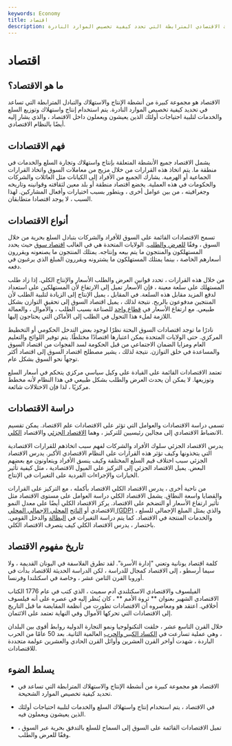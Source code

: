 ```yaml
---
keywords: Economy
title: اقتصاد
description: الاقتصاد هو مجموعة كبيرة من أنشطة الإنتاج والاستهلاك الاقتصادي المترابطة التي تحدد كيفية تخصيص الموارد النادرة.
---
```


# اقتصاد
## ما هو الاقتصاد؟

الاقتصاد هو مجموعة كبيرة من أنشطة الإنتاج والاستهلاك والتبادل المترابطة التي تساعد في تحديد كيفية تخصيص الموارد النادرة. يتم استخدام إنتاج واستهلاك وتوزيع السلع والخدمات لتلبية احتياجات أولئك الذين يعيشون ويعملون داخل الاقتصاد ، والذي يشار إليه أيضًا بالنظام الاقتصادي.

## فهم الاقتصادات

يشمل الاقتصاد جميع الأنشطة المتعلقة بإنتاج واستهلاك وتجارة السلع والخدمات في منطقة ما. يتم اتخاذ هذه القرارات من خلال مزيج من معاملات السوق واتخاذ القرارات الجماعية أو الهرمية. يشارك الجميع من الأفراد إلى الكيانات مثل العائلات والشركات والحكومات في هذه العملية. يخضع اقتصاد منطقة أو بلد معين لثقافته وقوانينه وتاريخه وجغرافيته ، من بين عوامل أخرى ، ويتطور بسبب اختيارات وأفعال المشاركين. لهذا السبب ، لا يوجد اقتصادا متطابقان.

## أنواع الاقتصادات

تسمح الاقتصادات القائمة على السوق للأفراد والشركات بتبادل السلع بحرية من خلال السوق ، وفقًا [للعرض والطلب](/law-of-supply-demand). الولايات المتحدة هي في الغالب [اقتصاد سوق](/marketeconomy) حيث يحدد المستهلكون والمنتجون ما يتم بيعه وإنتاجه. يمتلك المنتجون ما يصنعونه ويقررون أسعارهم الخاصة ، بينما يمتلك المستهلكون ما يشترونه ويقررون المبلغ الذي يرغبون في دفعه.

من خلال هذه القرارات ، تحدد قوانين العرض والطلب الأسعار والإنتاج الكلي. إذا زاد طلب المستهلك على سلعة معينة ، فإن الأسعار تميل إلى الارتفاع لأن المستهلكين على استعداد لدفع المزيد مقابل هذه السلعة. في المقابل ، يميل الإنتاج إلى الزيادة لتلبية الطلب لأن المنتجين مدفوعون بالربح. نتيجة لذلك ، يميل اقتصاد السوق إلى تحقيق التوازن بشكل طبيعي. مع ارتفاع الأسعار في [قطاع واحد](/sector) للصناعة بسبب الطلب ، والأموال ، والعمالة اللازمة لملء هذا التحول في الطلب إلى الأماكن التي يحتاجون إليها.

نادرًا ما توجد اقتصادات السوق البحتة نظرًا لوجود بعض التدخل الحكومي أو التخطيط المركزي. حتى الولايات المتحدة يمكن اعتبارها اقتصادًا مختلطًا. يتم توفير اللوائح والتعليم العام ومزايا الضمان الاجتماعي من قبل الحكومة لسد الفجوات من اقتصاد السوق والمساعدة في خلق التوازن. نتيجة لذلك ، يشير مصطلح اقتصاد السوق إلى اقتصاد أكثر توجهاً نحو السوق بشكل عام.

تعتمد الاقتصادات القائمة على القيادة على وكيل سياسي مركزي يتحكم في أسعار السلع وتوزيعها. لا يمكن أن يحدث العرض والطلب بشكل طبيعي في هذا النظام لأنه مخطط مركزيًا ، لذا فإن الاختلالات شائعة.

## دراسة الاقتصادات

تسمى دراسة الاقتصادات والعوامل التي تؤثر على الاقتصادات علم الاقتصاد. يمكن تقسيم الانضباط الاقتصادي إلى مجالين رئيسيين للتركيز ، وهما [الاقتصاد الجزئي](/microeconomics) والاقتصاد [الكلي](/macroeconomics).

يدرس الاقتصاد الجزئي سلوك الأفراد والشركات لفهم سبب اتخاذهم للقرارات الاقتصادية التي يتخذونها وكيف تؤثر هذه القرارات على النظام الاقتصادي الأكبر. يدرس الاقتصاد الجزئي سبب اختلاف قيم السلع المختلفة وكيف ينسق الأفراد ويتعاونون مع بعضهم البعض. يميل الاقتصاد الجزئي إلى التركيز على الميول الاقتصادية ، مثل كيفية تأثير الخيارات والإجراءات الفردية على التغيرات في الإنتاج.

من ناحية أخرى ، يدرس الاقتصاد الكلي الاقتصاد بأكمله ، مع التركيز على القرارات والقضايا واسعة النطاق. يشمل الاقتصاد الكلي دراسة العوامل على مستوى الاقتصاد مثل تأثير ارتفاع الأسعار أو التضخم على الاقتصاد. يركز الاقتصاد الكلي أيضًا على معدل النمو الاقتصادي أو [الناتج](/gdp) [المحلي الإجمالي المحلي (GDP)](/gdp) ، والذي يمثل المبلغ الإجمالي للسلع والخدمات المنتجة في الاقتصاد. كما يتم دراسة التغيرات في [البطالة](/unemployment) والدخل القومي. باختصار ، يدرس الاقتصاد الكلي كيف يتصرف الاقتصاد الكلي.

## تاريخ مفهوم الاقتصاد

كلمة اقتصاد يونانية وتعني "إدارة الأسرة". لقد تطرق الفلاسفة في اليونان القديمة ، ولا سيما أرسطو ، إلى الاقتصاد كمجال للدراسة ، لكن الدراسة الحديثة للاقتصاد بدأت في أوروبا القرن الثامن عشر ، وخاصة في اسكتلندا وفرنسا.

الفيلسوف والاقتصادي الاسكتلندي آدم سميث ، الذي كتب في عام 1776 الكتاب الاقتصادي الشهير بعنوان ** ثروة الأمم ** ، كان يُنظر إليه في عصره على أنه فيلسوف أخلاقي. اعتقد هو ومعاصروه أن الاقتصادات تطورت من أنظمة المقايضة ما قبل التاريخ إلى الاقتصادات التي تحركها الأموال وفي النهاية تعتمد على الائتمان.

خلال القرن التاسع عشر ، خلقت التكنولوجيا ونمو التجارة الدولية روابط أقوى بين البلدان ، وهي عملية تسارعت في [الكساد الكبير والحرب](/great_depression) العالمية الثانية. بعد 50 عامًا من الحرب الباردة ، شهدت أواخر القرن العشرين وأوائل القرن الحادي والعشرين عولمة متجددة للاقتصادات.

## يسلط الضوء

- الاقتصاد هو مجموعة كبيرة من أنشطة الإنتاج والاستهلاك المترابطة التي تساعد في تحديد كيفية تخصيص الموارد الشحيحة.

- في الاقتصاد ، يتم استخدام إنتاج واستهلاك السلع والخدمات لتلبية احتياجات أولئك الذين يعيشون ويعملون فيه.

- تميل الاقتصادات القائمة على السوق إلى السماح للسلع بالتدفق بحرية عبر السوق ، وفقًا للعرض والطلب.

